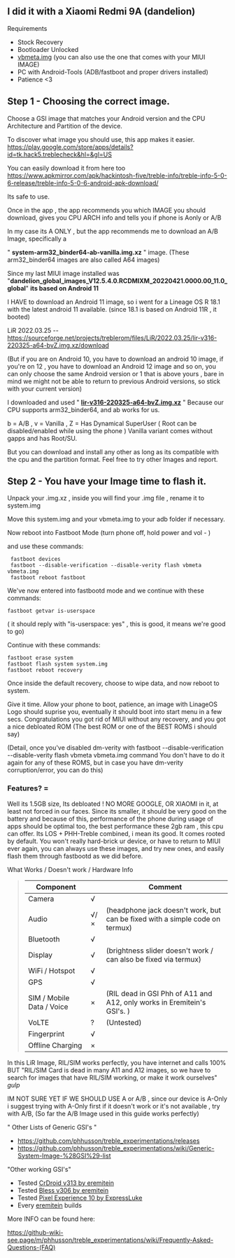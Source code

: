## I did it with a Xiaomi Redmi 9A (dandelion)


Requirements

* Stock Recovery
* Bootloader Unlocked
* [vbmeta.img](https://forum.xda-developers.com/attachments/vbmeta-img.5257631/) (you can also use the one that comes with your MIUI IMAGE)
* PC with Android-Tools (ADB/fastboot and proper drivers installed)
* Patience <3

## Step 1 - Choosing the correct image.

Choose a GSI image that matches your Android version and the CPU Architecture and Partition of the device. 

To discover what image you should use, this app makes it easier. 
https://play.google.com/store/apps/details?id=tk.hack5.treblecheck&hl=&gl=US

You can easily download it from here too 
https://www.apkmirror.com/apk/hackintosh-five/treble-info/treble-info-5-0-6-release/treble-info-5-0-6-android-apk-download/

Its safe to use.

Once in the app , the app recommends you which IMAGE you should download, gives you CPU ARCH info and tells you if phone is Aonly or A/B

In my case its A ONLY , but the app recommends me to download an A/B Image, specifically a

 " **system-arm32_binder64-ab-vanilla.img.xz**  " image. (These arm32_binder64 images are also called A64 images)

Since my last MIUI image installed was "**dandelion_global_images_V12.5.4.0.RCDMIXM_20220421.0000.00_11.0_global**" **its based on Android 11**

I HAVE to download an Android 11 image, so i went for a Lineage OS R 18.1 with the latest android 11 available. (since 18.1 is based on Android 11R , it booted)

LiR 2022.03.25 -- https://sourceforge.net/projects/treblerom/files/LiR/2022.03.25/lir-v316-220325-a64-bvZ.img.xz/download

(But if you are on Android 10, you have to download an android 10 image, if you're on 12 , you have to download an Android 12 image and so on,
you can only choose the same Android version or 1 that is above yours , bare in mind we might not be able to return to previous Android versions, so stick with your current version)


I downloaded and used " **[lir-v316-220325-a64-bvZ.img.xz](https://sourceforge.net/projects/treblerom/files/LiR/2022.03.25/lir-v316-220325-a64-bvZ.img.xz/download)** " Because our CPU supports arm32_binder64, and ab works for us. 

b = A/B , v = Vanilla , Z = Has Dynamical SuperUser ( Root can be disabled/enabled while using the phone )
Vanilla variant comes without gapps and has Root/SU.

But you can download and install any other as long as its compatible with the cpu and the partition format.
Feel free to try other Images and report.


## Step 2 - You have your Image time to flash it.

Unpack your .img.xz , inside you will find your .img file , rename it to system.img

Move this system.img and your vbmeta.img to your adb folder if necessary.

Now reboot into Fastboot Mode (turn phone off, hold power and vol - )

and use these commands:

     fastboot devices
     fastboot --disable-verification --disable-verity flash vbmeta vbmeta.img
     fastboot reboot fastboot

We've now entered into fastbootd mode
and we continue with these commands:

    fastboot getvar is-userspace 
( it should reply with "is-userspace: yes" , this is good, it means we're good to go)

Continue with these commands:

    fastboot erase system
    fastboot flash system system.img
    fastboot reboot recovery

Once inside the default recovery, choose to wipe data, and now reboot to system. 

Give it time. Allow your phone to boot, patience, an image with LinageOS Logo should suprise you, eventually it should boot into start menu in a few secs.
Congratulations you got rid of MIUI without any recovery, and  you got a nice debloated ROM (The best ROM or one of the BEST ROMS i should say)

(Detail, once you've disabled dm-verity with fastboot --disable-verification --disable-verity flash vbmeta vbmeta.img command
You don't have to do it again for any of these ROMS, but in case you have dm-verity corruption/error, you can do this)

### Features? = 

Well its 1.5GB size, Its debloated ! NO MORE GOOGLE, OR XIAOMI in it, at least not forced in our faces.
Since its smaller, it should be very good on the battery and because of this, performance of the phone during usage of apps should be optimal too, the best performance these 2gb ram , this cpu can offer. Its LOS + PHH-Treble combined, i mean its good.
It comes rooted by default. You won't really hard-brick ur device, or have to return to MIUI ever again, you can always use these images, and try new ones, and easily flash them through fastbootd as we did before.

What Works / Doesn't work / Hardware Info


> Component             |   | Comment
> -- | -- | --
> Camera                    | √ |  
> Audio                     | √/× | (headphone jack doesn't work, but can be fixed with a simple code on termux)
> Bluetooth                 | √ |  
> Display                   | √ | (brightness slider doesn't work / can also be fixed via termux)
> WiFi / Hotspot            | √ |  
> GPS                       | √ |  
> SIM / Mobile Data / Voice | × | (RIL dead in GSI Phh of A11 and A12, only works in Eremitein's GSI's. )
> VoLTE                     | ? | (Untested)
> Fingerprint               | √ |  
> Offline Charging          | × |  

In this LiR Image, RIL/SIM works perfectly, you have internet and calls 100% BUT
"RIL/SIM Card is dead in many A11 and A12 images,  so we have to search for images that have RIL/SIM working, or make it work ourselves"
*gulp*

IM NOT SURE YET IF WE SHOULD USE A or A/B , since our device is A-Only i suggest trying with A-Only first if it doesn't work or it's not available , try with A/B, (So far the A/B Image used in this guide works perfectly)

" Other Lists of Generic GSI's " 

* https://github.com/phhusson/treble_experimentations/releases
* https://github.com/phhusson/treble_experimentations/wiki/Generic-System-Image-%28GSI%29-list

"Other working GSI's" 

* Tested [CrDroid v313 by eremitein](https://sourceforge.net/projects/treblerom/files/crDRom11/2021.09.21/)
* Tested [Bless v306 by eremitein](https://sourceforge.net/projects/treblerom/files/BLESS11/2021.05.02/)
* Tested [Pixel Experience 10 by ExpressLuke](https://sourceforge.net/projects/expressluke-gsis/files/PixelExperience/Ten/A64/AB/)
* Every  [eremitein](https://sourceforge.net/projects/treblerom/files/) builds

More INFO can be found here:

https://github-wiki-see.page/m/phhusson/treble_experimentations/wiki/Frequently-Asked-Questions-(FAQ)
